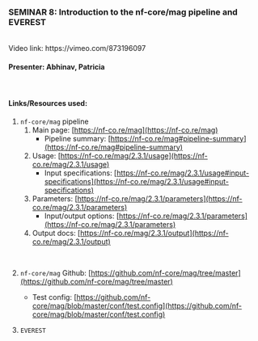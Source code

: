 ### SEMINAR 8: Introduction to the nf-core/mag pipeline and EVEREST

<br>
Video link: https://vimeo.com/873196097 

<br>

#### **Presenter: Abhinav, Patricia**

 <br> 

#### **Links/Resources used:**


1. `nf-core/mag` pipeline
    1. Main page: [https://nf-co.re/mag](https://nf-co.re/mag)
        - Pipeline summary: [https://nf-co.re/mag#pipeline-summary](https://nf-co.re/mag#pipeline-summary) 
    2. Usage: [https://nf-co.re/mag/2.3.1/usage](https://nf-co.re/mag/2.3.1/usage)
        - Input specifications: [https://nf-co.re/mag/2.3.1/usage#input-specifications](https://nf-co.re/mag/2.3.1/usage#input-specifications) 
    3. Parameters: [https://nf-co.re/mag/2.3.1/parameters](https://nf-co.re/mag/2.3.1/parameters)
        - Input/output options: [https://nf-co.re/mag/2.3.1/parameters](https://nf-co.re/mag/2.3.1/parameters) 
    4. Output docs: [https://nf-co.re/mag/2.3.1/output](https://nf-co.re/mag/2.3.1/output)
   
<br>

2. `nf-core/mag` Github: [https://github.com/nf-core/mag/tree/master](https://github.com/nf-core/mag/tree/master)
    - Test config: [https://github.com/nf-core/mag/blob/master/conf/test.config](https://github.com/nf-core/mag/blob/master/conf/test.config)

3. `EVEREST`